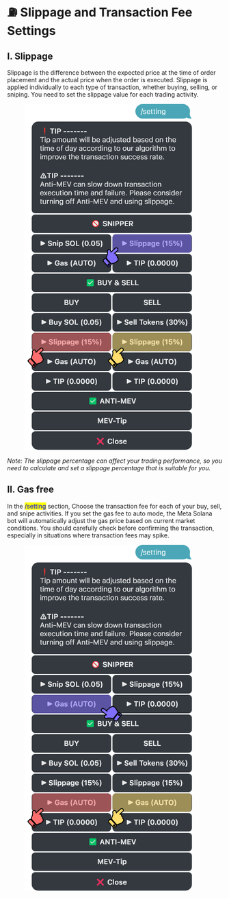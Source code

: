 # ⛽ Slippage and Transaction Fee Settings

## I. Slippage

Slippage is the difference between the expected price at the time of order placement and the actual price when the order is executed. Slippage is applied individually to each type of transaction, whether buying, selling, or sniping. You need to set the slippage value for each trading activity.

<div align="left">

<figure><img src="../.gitbook/assets/image (20).png" alt=""><figcaption></figcaption></figure>

</div>

_Note: The slippage percentage can affect your trading performance, so you need to calculate and set a slippage percentage that is suitable for you._

## II. Gas free

In the <mark style="color:blue;">/setting</mark> section, Choose the transaction fee for each of your buy, sell, and snipe activities. If you set the gas fee to auto mode, the Meta Solana bot will automatically adjust the gas price based on current market conditions. You should carefully check before confirming the transaction, especially in situations where transaction fees may spike.

<div align="left">

<figure><img src="../.gitbook/assets/image (21).png" alt=""><figcaption></figcaption></figure>

</div>
